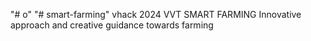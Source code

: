 "# o" 
"# smart-farming" 
vhack 2024
VVT SMART FARMING 
Innovative approach and creative guidance towards farming 
